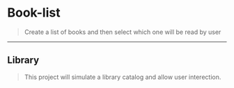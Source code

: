 # Book-list

> Create a list of books and then select which one will be read by user
---

## Library
> This project will simulate a library catalog and allow user interection.
